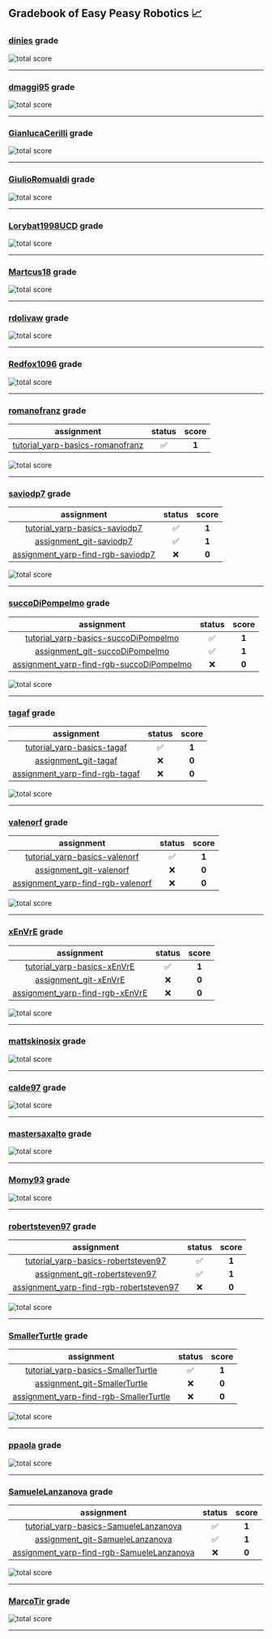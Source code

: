 ## Gradebook of Easy Peasy Robotics :chart_with_upwards_trend:

### [**dinies**](https://github.com/dinies) grade

![total score](https://img.shields.io/badge/total_score-0-orange.svg?style=flat-square)

---


### [**dmaggi95**](https://github.com/dmaggi95) grade

![total score](https://img.shields.io/badge/total_score-0-orange.svg?style=flat-square)

---


### [**GianlucaCerilli**](https://github.com/GianlucaCerilli) grade

![total score](https://img.shields.io/badge/total_score-0-orange.svg?style=flat-square)

---


### [**GiulioRomualdi**](https://github.com/GiulioRomualdi) grade

![total score](https://img.shields.io/badge/total_score-0-orange.svg?style=flat-square)

---


### [**Lorybat1998UCD**](https://github.com/Lorybat1998UCD) grade

![total score](https://img.shields.io/badge/total_score-0-orange.svg?style=flat-square)

---


### [**Martcus18**](https://github.com/Martcus18) grade

![total score](https://img.shields.io/badge/total_score-0-orange.svg?style=flat-square)

---


### [**rdolivaw**](https://github.com/rdolivaw) grade

![total score](https://img.shields.io/badge/total_score-0-orange.svg?style=flat-square)

---


### [**Redfox1096**](https://github.com/Redfox1096) grade

![total score](https://img.shields.io/badge/total_score-0-orange.svg?style=flat-square)

---


### [**romanofranz**](https://github.com/romanofranz) grade

| assignment | status | score |
|    :--:    |  :--:  | :--:  |
| [tutorial_yarp-basics-romanofranz](https://github.com/easy-peasy-robotics/tutorial_yarp-basics-romanofranz) | :white_check_mark: | **1** |

![total score](https://img.shields.io/badge/total_score-1-brightgreen.svg?style=flat-square)

---


### [**saviodp7**](https://github.com/saviodp7) grade

| assignment | status | score |
|    :--:    |  :--:  | :--:  |
| [tutorial_yarp-basics-saviodp7](https://github.com/easy-peasy-robotics/tutorial_yarp-basics-saviodp7) | :white_check_mark: | **1** |
| [assignment_git-saviodp7](https://github.com/easy-peasy-robotics/assignment_git-saviodp7) | :white_check_mark: | **1** |
| [assignment_yarp-find-rgb-saviodp7](https://github.com/easy-peasy-robotics/assignment_yarp-find-rgb-saviodp7) | :x: | **0** |

![total score](https://img.shields.io/badge/total_score-2-brightgreen.svg?style=flat-square)

---


### [**succoDiPompelmo**](https://github.com/succoDiPompelmo) grade

| assignment | status | score |
|    :--:    |  :--:  | :--:  |
| [tutorial_yarp-basics-succoDiPompelmo](https://github.com/easy-peasy-robotics/tutorial_yarp-basics-succoDiPompelmo) | :white_check_mark: | **1** |
| [assignment_git-succoDiPompelmo](https://github.com/easy-peasy-robotics/assignment_git-succoDiPompelmo) | :white_check_mark: | **1** |
| [assignment_yarp-find-rgb-succoDiPompelmo](https://github.com/easy-peasy-robotics/assignment_yarp-find-rgb-succoDiPompelmo) | :x: | **0** |

![total score](https://img.shields.io/badge/total_score-2-brightgreen.svg?style=flat-square)

---


### [**tagaf**](https://github.com/tagaf) grade

| assignment | status | score |
|    :--:    |  :--:  | :--:  |
| [tutorial_yarp-basics-tagaf](https://github.com/easy-peasy-robotics/tutorial_yarp-basics-tagaf) | :white_check_mark: | **1** |
| [assignment_git-tagaf](https://github.com/easy-peasy-robotics/assignment_git-tagaf) | :x: | **0** |
| [assignment_yarp-find-rgb-tagaf](https://github.com/easy-peasy-robotics/assignment_yarp-find-rgb-tagaf) | :x: | **0** |

![total score](https://img.shields.io/badge/total_score-1-brightgreen.svg?style=flat-square)

---


### [**valenorf**](https://github.com/valenorf) grade

| assignment | status | score |
|    :--:    |  :--:  | :--:  |
| [tutorial_yarp-basics-valenorf](https://github.com/easy-peasy-robotics/tutorial_yarp-basics-valenorf) | :white_check_mark: | **1** |
| [assignment_git-valenorf](https://github.com/easy-peasy-robotics/assignment_git-valenorf) | :x: | **0** |
| [assignment_yarp-find-rgb-valenorf](https://github.com/easy-peasy-robotics/assignment_yarp-find-rgb-valenorf) | :x: | **0** |

![total score](https://img.shields.io/badge/total_score-1-brightgreen.svg?style=flat-square)

---


### [**xEnVrE**](https://github.com/xEnVrE) grade

| assignment | status | score |
|    :--:    |  :--:  | :--:  |
| [tutorial_yarp-basics-xEnVrE](https://github.com/easy-peasy-robotics/tutorial_yarp-basics-xEnVrE) | :white_check_mark: | **1** |
| [assignment_git-xEnVrE](https://github.com/easy-peasy-robotics/assignment_git-xEnVrE) | :x: | **0** |
| [assignment_yarp-find-rgb-xEnVrE](https://github.com/easy-peasy-robotics/assignment_yarp-find-rgb-xEnVrE) | :x: | **0** |

![total score](https://img.shields.io/badge/total_score-1-brightgreen.svg?style=flat-square)

---


### [**mattskinosix**](https://github.com/mattskinosix) grade

![total score](https://img.shields.io/badge/total_score-0-orange.svg?style=flat-square)

---


### [**calde97**](https://github.com/calde97) grade

![total score](https://img.shields.io/badge/total_score-0-orange.svg?style=flat-square)

---


### [**mastersaxalto**](https://github.com/mastersaxalto) grade

![total score](https://img.shields.io/badge/total_score-0-orange.svg?style=flat-square)

---


### [**Momy93**](https://github.com/Momy93) grade

![total score](https://img.shields.io/badge/total_score-0-orange.svg?style=flat-square)

---


### [**robertsteven97**](https://github.com/robertsteven97) grade

| assignment | status | score |
|    :--:    |  :--:  | :--:  |
| [tutorial_yarp-basics-robertsteven97](https://github.com/easy-peasy-robotics/tutorial_yarp-basics-robertsteven97) | :white_check_mark: | **1** |
| [assignment_git-robertsteven97](https://github.com/easy-peasy-robotics/assignment_git-robertsteven97) | :white_check_mark: | **1** |
| [assignment_yarp-find-rgb-robertsteven97](https://github.com/easy-peasy-robotics/assignment_yarp-find-rgb-robertsteven97) | :x: | **0** |

![total score](https://img.shields.io/badge/total_score-2-brightgreen.svg?style=flat-square)

---


### [**SmallerTurtle**](https://github.com/SmallerTurtle) grade

| assignment | status | score |
|    :--:    |  :--:  | :--:  |
| [tutorial_yarp-basics-SmallerTurtle](https://github.com/easy-peasy-robotics/tutorial_yarp-basics-SmallerTurtle) | :white_check_mark: | **1** |
| [assignment_git-SmallerTurtle](https://github.com/easy-peasy-robotics/assignment_git-SmallerTurtle) | :x: | **0** |
| [assignment_yarp-find-rgb-SmallerTurtle](https://github.com/easy-peasy-robotics/assignment_yarp-find-rgb-SmallerTurtle) | :x: | **0** |

![total score](https://img.shields.io/badge/total_score-1-brightgreen.svg?style=flat-square)

---


### [**ppaola**](https://github.com/ppaola) grade

![total score](https://img.shields.io/badge/total_score-0-orange.svg?style=flat-square)

---


### [**SamueleLanzanova**](https://github.com/SamueleLanzanova) grade

| assignment | status | score |
|    :--:    |  :--:  | :--:  |
| [tutorial_yarp-basics-SamueleLanzanova](https://github.com/easy-peasy-robotics/tutorial_yarp-basics-SamueleLanzanova) | :white_check_mark: | **1** |
| [assignment_git-SamueleLanzanova](https://github.com/easy-peasy-robotics/assignment_git-SamueleLanzanova) | :white_check_mark: | **1** |
| [assignment_yarp-find-rgb-SamueleLanzanova](https://github.com/easy-peasy-robotics/assignment_yarp-find-rgb-SamueleLanzanova) | :x: | **0** |

![total score](https://img.shields.io/badge/total_score-2-brightgreen.svg?style=flat-square)

---


### [**MarcoTir**](https://github.com/MarcoTir) grade

![total score](https://img.shields.io/badge/total_score-0-orange.svg?style=flat-square)

---

